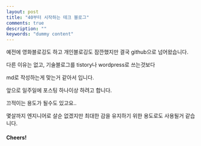 ```yaml
---
layout: post
title: "40부터 시작하는 테크 블로그"
comments: true
description: ""
keywords: "dummy content"
---
```


예전에 영화블로깅도 하고 개인블로깅도 잠깐했지만 결국 github으로 넘어왔습니다.

다른 이유는 없고, 기술블로그를 tistory나 wordpress로 쓰는것보다

md로 작성하는게 맞는거 같아서 입니다.

앞으로 일주일에 포스팅 하나이상 하려고 합니다.

끄적이는 용도가 될수도 있고요..

몇살까지 엔지니어로 살순 없겠지만 최대한 감을 유지하기 위한 용도로도 사용될거 같습니다.

#### Cheers!
